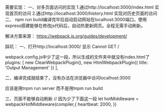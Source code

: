 需要实现：
一、对多页面访问的实现
1.通过http://localhost:3000/index.html 实现首页的访问
2.通过http://localhost:3000/history.html 实现对历史页面的访问
二、
npm run build编译完毕后自动启动网站在localhost:3000端口。使用express搭建能够在修改js代码后，自动热更新网页。全程无需手动刷新。

解决方案来源：
https://webpack.js.org/guides/development/

踩坑：
一、打开http://localhost:3000/ 显示 Cannot GET /

webpack.config.js中少了这一段，所以生成的文件夹中就没有index.html了
plugins: [
  new CleanWebpackPlugin(),
  new HtmlWebpackPlugin({
    title: 'Output Management'
  })
],

二、编译完成就结束了，没有办法在浏览器中访问localhost:3000

应该是用tnpm run server 而不是用tnpm run build

三、页面不能够自动刷新
// 因为少了下面这一段
let hotMiddleware = webpackHotMiddleware(compiler,{
    heartbeat: 2000,
 })


